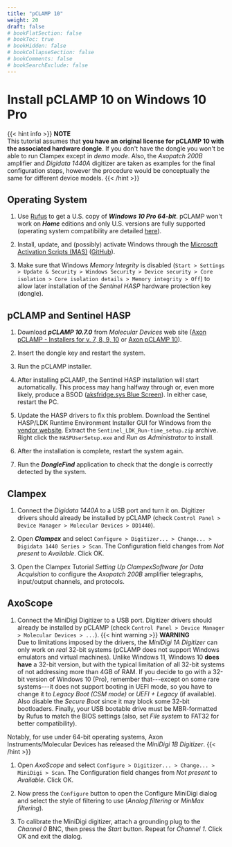 ```yaml
---
title: "pCLAMP 10"
weight: 20
draft: false
# bookFlatSection: false
# bookToc: true
# bookHidden: false
# bookCollapseSection: false
# bookComments: false
# bookSearchExclude: false
---
```


# Install pCLAMP 10 on Windows 10 Pro
{{< hint info >}}
__NOTE__  
This tutorial assumes that __you have an original license for pCLAMP 10 with the associated hardware dongle__.
If you don't have the dongle you won't be able to run Clampex except in _demo mode_.
Also, the _Axopatch 200B_ amplifier and _Digidata 1440A_ digitizer are taken as examples for the final configuration steps, however the procedure would be conceptually the same for different device models.
{{< /hint >}}

## Operating System
1. Use [Rufus](https://rufus.ie/) to get a U.S. copy of ___Windows 10 Pro 64-bit___.
pCLAMP won't work on ___Home___ editions and only U.S. versions are fully supported (operating system compatibility are detailed [here](https://support.moleculardevices.com/s/article/Axon-pCLAMP-and-DigiData-Operating-system-compatibility)).

1. Install, update, and (possibly) activate Windows through the [Microsoft Activation Scripts (MAS)](https://massgrave.dev/) ([GitHub](https://github.com/massgravel/Microsoft-Activation-Scripts)).

1. Make sure that Windows _Memory Integrity_ is disabled (`Start > Settings > Update & Security > Windows Security > Device security > Core isolation > Core isolation details > Memory integrity > Off`) to allow later installation of the _Sentinel HASP_ hardware protection key (dongle).

## pCLAMP and Sentinel HASP
1. Download ___pCLAMP 10.7.0___ from _Molecular Devices_ web site ([Axon pCLAMP - Installers for v. 7, 8, 9, 10](https://support.moleculardevices.com/s/article/Axon-pClamp-Where-can-I-download-update-or-installers-for-version-7-8-9-or-10) or [Axon pCLAMP 10](https://support.moleculardevices.com/s/article/Axon-pCLAMP-10-Electrophysiology-Data-Acquisition-Analysis-Software-Download-Page)).

1. Insert the dongle key and restart the system.

1. Run the pCLAMP installer.

1. After installing pCLAMP, the Sentinel HASP installation will start automatically.
This process may hang halfway through or, even more likely, produce a BSOD ([aksfridge.sys Blue Screen](https://answers.microsoft.com/en-us/windows/forum/all/aksfridgesys-blue-screen/39216a73-1244-4a2f-bc25-618f05b19321)).
In either case, restart the PC.

1. Update the HASP drivers to fix this problem.
Download the Sentinel HASP/LDK Runtime Environment Installer GUI for Windows from the [vendor website](https://supportportal.thalesgroup.com/csm?sys_kb_id=61fb0ee1dbd2e78cfe0aff3dbf9619ab&id=kb_article_view&sysparm_rank=8&sysparm_tsqueryId=d846bbc81b511450f12064606e4bcbf6&sysparm_article=KB0018320).
Extract the `Sentinel_LDK_Run-time_setup.zip` archive.
Right click the `HASPUserSetup.exe` and _Run as Administrator_ to install.

1. After the installation is complete, restart the system again.

1. Run the ___DongleFind___ application to check that the dongle is correctly detected by the system.

## Clampex
1. Connect the _Digidata 1440A_ to a USB port and turn it on.
Digitizer drivers should already be installed by pCLAMP (check `Control Panel > Device Manager > Molecular Devices > DD1440`).

1. Open ___Clampex___ and select `Configure > Digitizer... > Change... > Digidata 1440 Series > Scan`.
The Configuration field changes from _Not present_ to _Available_.
Click OK.

1. Open the Clampex Tutorial _Setting Up ClampexSoftware for Data Acquisition_ to configure the _Axopatch 200B_ amplifier telegraphs, input/output channels, and protocols. 

## AxoScope
1. Connect the MiniDigi Digitizer to a USB port.
Digitizer drivers should already be installed by pCLAMP (check `Control Panel > Device Manager > Molecular Devices > ...`).
{{< hint warning >}}
__WARNING__  
Due to limitations imposed by the drivers, the _MiniDigi 1A Digitizer_ can only work on _real_ 32-bit systems (pCLAMP does not support Windows emulators and virtual machines).
Unlike Windows 11, Windows 10 __does have__ a 32-bit version, but with the typical limitation of all 32-bit systems of not addressing more than 4GB of RAM.
If you decide to go with a 32-bit version of Windows 10 (Pro), remember that---except on some rare systems---it does not support booting in UEFI mode, so you have to change it to _Legacy Boot (CSM mode)_ or _UEFI + Legacy_ (if available).
Also disable the _Secure Boot_ since it may block some 32-bit bootloaders.
Finally, your USB bootable drive must be MBR-formatted by Rufus to match the BIOS settings (also, set _File system_ to FAT32 for better compatibility).

Notably, for use under 64-bit operating systems, Axon Instruments/Molecular Devices has released the _MiniDigi 1B Digitizer_.
{{< /hint >}}

1. Open _AxoScope_ and select `Configure > Digitizer... > Change... > MiniDigi > Scan`.
The Configuration field changes from _Not present_ to _Available_.
Click OK.

1. Now press the `Configure` button to open the Configure MiniDigi dialog and select the style of filtering to use (_Analog filtering_ or _MinMax filtering_).

1. To calibrate the MiniDigi digitizer, attach a grounding plug to the _Channel 0_ BNC, then press the _Start_ button.
Repeat for _Channel 1_.
Click OK and exit the dialog.
